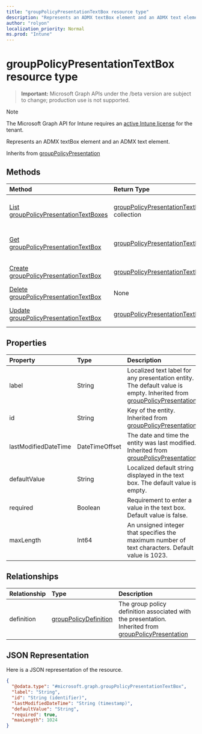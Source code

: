```yaml
---
title: "groupPolicyPresentationTextBox resource type"
description: "Represents an ADMX textBox element and an ADMX text element."
author: "rolyon"
localization_priority: Normal
ms.prod: "Intune"
---
```


# groupPolicyPresentationTextBox resource type

> **Important:** Microsoft Graph APIs under the /beta version are subject to change; production use is not supported.

> [!NOTE]
> The Microsoft Graph API for Intune requires an [active Intune license](https://go.microsoft.com/fwlink/?linkid=839381) for the tenant.

Represents an ADMX textBox element and an ADMX text element.


Inherits from [groupPolicyPresentation](../resources/intune-grouppolicy-grouppolicypresentation.md)

## Methods
|Method|Return Type|Description|
|:---|:---|:---|
|[List groupPolicyPresentationTextBoxes](../api/intune-grouppolicy-grouppolicypresentationtextbox-list.md)|[groupPolicyPresentationTextBox](../resources/intune-grouppolicy-grouppolicypresentationtextbox.md) collection|List properties and relationships of the [groupPolicyPresentationTextBox](../resources/intune-grouppolicy-grouppolicypresentationtextbox.md) objects.|
|[Get groupPolicyPresentationTextBox](../api/intune-grouppolicy-grouppolicypresentationtextbox-get.md)|[groupPolicyPresentationTextBox](../resources/intune-grouppolicy-grouppolicypresentationtextbox.md)|Read properties and relationships of the [groupPolicyPresentationTextBox](../resources/intune-grouppolicy-grouppolicypresentationtextbox.md) object.|
|[Create groupPolicyPresentationTextBox](../api/intune-grouppolicy-grouppolicypresentationtextbox-create.md)|[groupPolicyPresentationTextBox](../resources/intune-grouppolicy-grouppolicypresentationtextbox.md)|Create a new [groupPolicyPresentationTextBox](../resources/intune-grouppolicy-grouppolicypresentationtextbox.md) object.|
|[Delete groupPolicyPresentationTextBox](../api/intune-grouppolicy-grouppolicypresentationtextbox-delete.md)|None|Deletes a [groupPolicyPresentationTextBox](../resources/intune-grouppolicy-grouppolicypresentationtextbox.md).|
|[Update groupPolicyPresentationTextBox](../api/intune-grouppolicy-grouppolicypresentationtextbox-update.md)|[groupPolicyPresentationTextBox](../resources/intune-grouppolicy-grouppolicypresentationtextbox.md)|Update the properties of a [groupPolicyPresentationTextBox](../resources/intune-grouppolicy-grouppolicypresentationtextbox.md) object.|

## Properties
|Property|Type|Description|
|:---|:---|:---|
|label|String|Localized text label for any presentation entity. The default value is empty. Inherited from [groupPolicyPresentation](../resources/intune-grouppolicy-grouppolicypresentation.md)|
|id|String|Key of the entity. Inherited from [groupPolicyPresentation](../resources/intune-grouppolicy-grouppolicypresentation.md)|
|lastModifiedDateTime|DateTimeOffset|The date and time the entity was last modified. Inherited from [groupPolicyPresentation](../resources/intune-grouppolicy-grouppolicypresentation.md)|
|defaultValue|String|Localized default string displayed in the text box. The default value is empty.|
|required|Boolean|Requirement to enter a value in the text box. Default value is false.|
|maxLength|Int64|An unsigned integer that specifies the maximum number of text characters. Default value is 1023.|

## Relationships
|Relationship|Type|Description|
|:---|:---|:---|
|definition|[groupPolicyDefinition](../resources/intune-grouppolicy-grouppolicydefinition.md)|The group policy definition associated with the presentation. Inherited from [groupPolicyPresentation](../resources/intune-grouppolicy-grouppolicypresentation.md)|

## JSON Representation
Here is a JSON representation of the resource.
<!-- {
  "blockType": "resource",
  "keyProperty": "id",
  "@odata.type": "microsoft.graph.groupPolicyPresentationTextBox"
}
-->
``` json
{
  "@odata.type": "#microsoft.graph.groupPolicyPresentationTextBox",
  "label": "String",
  "id": "String (identifier)",
  "lastModifiedDateTime": "String (timestamp)",
  "defaultValue": "String",
  "required": true,
  "maxLength": 1024
}
```





